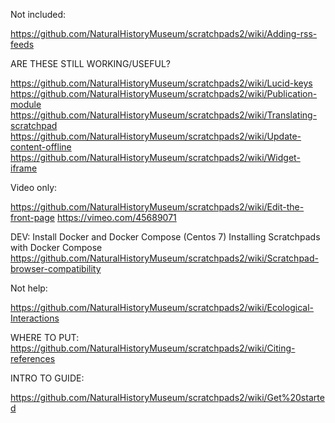 
Not included:

https://github.com/NaturalHistoryMuseum/scratchpads2/wiki/Adding-rss-feeds

ARE THESE STILL WORKING/USEFUL?

https://github.com/NaturalHistoryMuseum/scratchpads2/wiki/Lucid-keys
https://github.com/NaturalHistoryMuseum/scratchpads2/wiki/Publication-module
https://github.com/NaturalHistoryMuseum/scratchpads2/wiki/Translating-scratchpad
https://github.com/NaturalHistoryMuseum/scratchpads2/wiki/Update-content-offline
https://github.com/NaturalHistoryMuseum/scratchpads2/wiki/Widget-iframe

Video only:

https://github.com/NaturalHistoryMuseum/scratchpads2/wiki/Edit-the-front-page
https://vimeo.com/45689071


DEV:
Install Docker and Docker Compose (Centos 7)
Installing Scratchpads with Docker Compose
https://github.com/NaturalHistoryMuseum/scratchpads2/wiki/Scratchpad-browser-compatibility

Not help:

https://github.com/NaturalHistoryMuseum/scratchpads2/wiki/Ecological-Interactions



WHERE TO PUT:
https://github.com/NaturalHistoryMuseum/scratchpads2/wiki/Citing-references



INTRO TO GUIDE:

https://github.com/NaturalHistoryMuseum/scratchpads2/wiki/Get%20started
